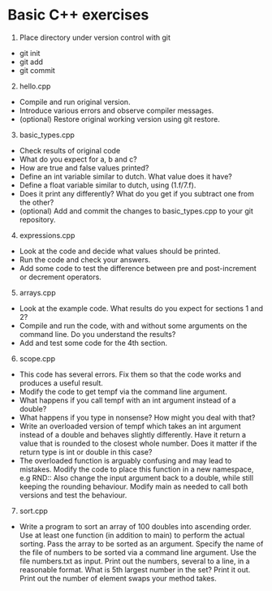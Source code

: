 # Basic C++ exercises
1. Place directory under version control with git
 * git init
 * git add
 * git commit

2. hello.cpp
 * Compile and run original version.
 * Introduce various errors and observe compiler messages.
 * (optional) Restore original working version using git restore.

3. basic_types.cpp
 * Check results of original code
 * What do you expect for a, b and c?
 * How are true and false values printed?
 * Define an int variable similar to dutch. What value does it have?
 * Define a float variable similar to dutch, using (1.f/7.f).
 * Does it print any differently? What do you get if you subtract one from the
   other?
 * (optional) Add and commit the changes to basic_types.cpp to your git
   repository.

4. expressions.cpp
 * Look at the code and decide what values should be printed.
 * Run the code and check your answers.
 * Add some code to test the difference between pre and post-increment or
   decrement operators.

5. arrays.cpp
 * Look at the example code. What results do you expect for sections 1 and 2?
 * Compile and run the code, with and without some arguments on the command
   line.  Do you understand the results?
 * Add and test some code for the 4th section.

6. scope.cpp
 * This code has several errors. Fix them so that the code works and produces a
   useful result.
 * Modify the code to get tempf via the command line argument.
 * What happens if you call tempf with an int argument instead of a double?
 * What happens if you type in nonsense?  How might you deal with that?
 * Write an overloaded version of tempf which takes an int argument instead of a
   double and behaves slightly differently. Have it return a value that is
   rounded to the closest whole number.  Does it matter if the return type is
   int or double in this case?
 * The overloaded function is arguably confusing and may lead to mistakes.
   Modify the code to place this function in a new namespace, e.g RND::
   Also change the input argument back to a double, while still keeping the
   rounding behaviour.  Modify main as needed to call both versions and test the
   behaviour.

7. sort.cpp
 * Write a program to sort an array of 100 doubles into ascending order.  Use at
   least one function (in addition to main) to perform the actual sorting.  Pass
   the array to be sorted as an argument.  Specify the name of the file of
   numbers to be sorted via a command line argument.  Use the file numbers.txt
   as input. Print out the numbers, several to a line, in a reasonable format.
   What is 5th largest number in the set?  Print it out.
   Print out the number of element swaps your method takes.
